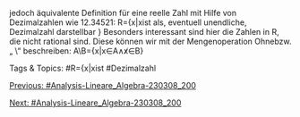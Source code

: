 jedoch äquivalente Definition für eine reelle Zahl mit Hilfe von Dezimalzahlen wie 12.34521:
R={x|xist als, eventuell unendliche, Dezimalzahl darstellbar }
Besonders interessant sind hier die Zahlen in R, die nicht rational sind. Diese können wir mit der
Mengenoperation Ohnebzw. „ \“ beschreiben:
A\B={x|x∈A∧x̸∈B}

   Tags & Topics:
   #R={x|xist
   #Dezimalzahl

[Previous: #Analysis-Lineare_Algebra-230308_200](Analysis-Lineare_Algebra-230308_200.md)

[Next: #Analysis-Lineare_Algebra-230308_200](Analysis-Lineare_Algebra-230308_200.md)